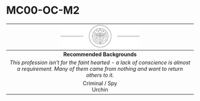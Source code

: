 # MC00-OC-M2

| <img src="../../images/card-icons/marsh-skimmers.png" height="60" /> |
|:---:|
| **Recommended Backgrounds** |
| *This profession isn't for the faint hearted - a lack of conscience is almost a requirement. Many of them came from nothing and want to return others to it.* |
| Criminal / Spy<br>Urchin |
